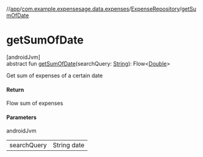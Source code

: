 //[app](../../../index.md)/[com.example.expensesage.data.expenses](../index.md)/[ExpenseRepository](index.md)/[getSumOfDate](get-sum-of-date.md)

# getSumOfDate

[androidJvm]\
abstract fun [getSumOfDate](get-sum-of-date.md)(searchQuery: [String](https://kotlinlang.org/api/latest/jvm/stdlib/kotlin/-string/index.html)): Flow&lt;[Double](https://kotlinlang.org/api/latest/jvm/stdlib/kotlin/-double/index.html)&gt;

Get sum of expenses of a certain date

#### Return

Flow<Double> sum of expenses

#### Parameters

androidJvm

| | |
|---|---|
| searchQuery | String date |
